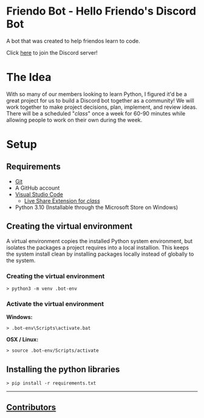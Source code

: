 # Friendo Bot - Hello Friendo's Discord Bot

A bot that was created to help friendos learn to code.

Click [here](https://discord.gg/3DTtWMZHU4) to join the Discord server!

# The Idea

With so many of our members looking to learn Python, I figured it'd be a great project for us to build a Discord bot together as a community! We will work together to make project decisions, plan, implement, and review ideas. There will be a scheduled "*class*" once a week for 60-90 minutes while allowing people to work on their own during the week.

# Setup

## Requirements

* [Git](https://git-scm.com/downloads)
* A GitHub account
* [Visual Studio Code](https://code.visualstudio.com/download)
    * [Live Share Extension for *class*](https://marketplace.visualstudio.com/items?itemName=MS-vsliveshare.vsliveshare)
* Python 3.10 (Installable through the Microsoft Store on Windows)

## Creating the virtual environment

A virtual environment copies the installed Python system environment, but isolates the packages a project requires into a local installion. This keeps the system install clean by installing packages locally instead of globally to the system.

### Creating the virtual environment

`> python3 -m venv .bot-env`


### Activate the virtual environment

**Windows:**

`> .bot-env\Scripts\activate.bat`

**OSX / Linux:**

`> source .bot-env/Scripts/activate`

## Installing the python libraries

`> pip install -r requirements.txt`

---

## [Contributors](https://github.com/Hello-Friendo/FriendoBot/graphs/contributors)
